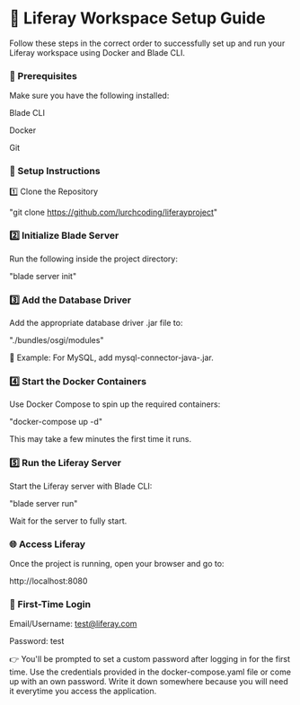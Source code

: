 # 🚀 Liferay Workspace Setup Guide
Follow these steps in the correct order to successfully set up and run your Liferay workspace using Docker and Blade CLI.

### 🧰 Prerequisites
Make sure you have the following installed:

Blade CLI

Docker

Git

### 🔧 Setup Instructions
1️⃣ Clone the Repository

"git clone https://github.com/lurchcoding/liferayproject"

### 2️⃣ Initialize Blade Server
Run the following inside the project directory:

"blade server init"

### 3️⃣ Add the Database Driver
Add the appropriate database driver .jar file to:

"./bundles/osgi/modules"

📌 Example: For MySQL, add mysql-connector-java-<version>.jar.

### 4️⃣ Start the Docker Containers
Use Docker Compose to spin up the required containers:

"docker-compose up -d"

This may take a few minutes the first time it runs.

### 5️⃣ Run the Liferay Server
Start the Liferay server with Blade CLI:

"blade server run"

Wait for the server to fully start.

### 🌐 Access Liferay
Once the project is running, open your browser and go to:

http://localhost:8080

### 🔐 First-Time Login

Email/Username: test@liferay.com

Password: test

👉 You'll be prompted to set a custom password after logging in for the first time.
Use the credentials provided in the docker-compose.yaml file or come up with an own password. Write it down somewhere because you will need it everytime you access the application. 
